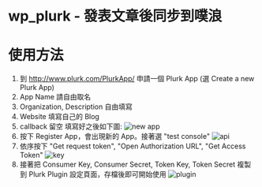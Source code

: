 wp_plurk - 發表文章後同步到噗浪
========

使用方法
========

1. 到 http://www.plurk.com/PlurkApp/ 申請一個 Plurk App (選 Create a new Plurk App)
  1. App Name 請自由取名
  2. Organization, Description 自由填寫
  2. Website 填寫自己的 Blog
  3. callback 留空
  填寫好之後如下圖:
  ![new app](https://raw.github.com/jnlin/wp_plurk/master/images/apply.png)
2. 按下 Register App，會出現新的 App。接著選 "test console"
  ![api](https://raw.github.com/jnlin/wp_plurk/master/images/api.png)
3. 依序按下 "Get request token", "Open Authorization URL", "Get Access Token"
  ![key](https://raw.github.com/jnlin/wp_plurk/master/images/key.png)
4. 接著把 Consumer Key, Consumer Secret, Token Key, Token Secret 複製到 Plurk Plugin 設定頁面，存檔後即可開始使用
  ![plugin](https://raw.github.com/jnlin/wp_plurk/master/images/plugin.png)

